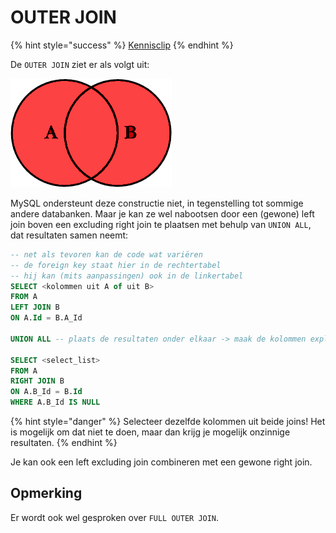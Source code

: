 # OUTER JOIN

{% hint style="success" %}
[Kennisclip](https://youtu.be/UcFgBdSn844)
{% endhint %}

De `OUTER JOIN` ziet er als volgt uit:

![Venn diagram outer join](../../.gitbook/assets/venn-diagram-outer-join.png)

MySQL ondersteunt deze constructie niet, in tegenstelling tot sommige andere databanken. Maar je kan ze wel nabootsen door een \(gewone\) left join boven een excluding right join te plaatsen met behulp van `UNION ALL`, dat resultaten samen neemt:

```sql
-- net als tevoren kan de code wat variëren
-- de foreign key staat hier in de rechtertabel
-- hij kan (mits aanpassingen) ook in de linkertabel
SELECT <kolommen uit A of uit B>
FROM A 
LEFT JOIN B 
ON A.Id = B.A_Id

UNION ALL -- plaats de resultaten onder elkaar -> maak de kolommen expliciet! geen *

SELECT <select_list>
FROM A
RIGHT JOIN B
ON A.B_Id = B.Id
WHERE A.B_Id IS NULL
```

{% hint style="danger" %}
Selecteer dezelfde kolommen uit beide joins! Het is mogelijk om dat niet te doen, maar dan krijg je mogelijk onzinnige resultaten.
{% endhint %}

Je kan ook een left excluding join combineren met een gewone right join.

## Opmerking

Er wordt ook wel gesproken over `FULL OUTER JOIN`.

